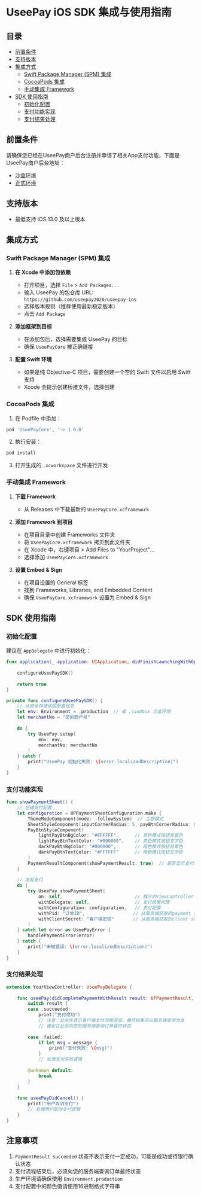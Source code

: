 # UseePay iOS SDK 集成与使用指南

## 目录
- [前置条件](#前置条件)
- [支持版本](#支持版本)
- [集成方式](#集成方式)
  - [Swift Package Manager (SPM) 集成](#swift-package-manager-spm-集成)
  - [CocoaPods 集成](#cocoapods-集成)
  - [手动集成 Framework](#手动集成-framework)
- [SDK 使用指南](#sdk-使用指南)
  - [初始化配置](#初始化配置)
  - [支付功能实现](#支付功能实现)
  - [支付结果处理](#支付结果处理)

## 前置条件
请确保您已经在UseePay商户后台注册并申请了相关App支付功能，下面是UseePay商户后台地址：
- [沙盒环境](https://mc1.uat.useepay.com/#/login)
- [正式环境](https://mc.useepay.com/#/login)

## 支持版本
- 最低支持 iOS 13.0 及以上版本

## 集成方式

### Swift Package Manager (SPM) 集成

1. **在 Xcode 中添加包依赖**
   - 打开项目，选择 `File` > `Add Packages...`
   - 输入 UseePay 的包仓库 URL: `https://github.com/useepay2020/useepay-ios`
   - 选择版本规则（推荐使用最新稳定版本）
   - 点击 `Add Package`

2. **添加框架到目标**
   - 在添加包后，选择需要集成 UseePay 的目标
   - 确保 `UseePayCore` 被正确链接

3. **配置 Swift 环境**
   - 如果是纯 Objective-C 项目，需要创建一个空的 Swift 文件以启用 Swift 支持
   - Xcode 会提示创建桥接文件，选择创建

### CocoaPods 集成

1. 在 Podfile 中添加：
```ruby
pod 'UseePayCore', '~> 1.0.0'
```
2. 执行安装：
```bash
pod install
```
3. 打开生成的 `.xcworkspace` 文件进行开发

### 手动集成 Framework

1. **下载 Framework**
   - 从 Releases 中下载最新的 `UseePayCore.xcframework`

2. **添加 Framework 到项目**
   - 在项目目录中创建 Frameworks 文件夹
   - 将 `UseePayCore.xcframework` 拷贝到此文件夹
   - 在 Xcode 中，右键项目 > Add Files to "YourProject"...
   - 选择添加 `UseePayCore.xcframework`

3. **设置 Embed & Sign**
   - 在项目设置的 General 标签
   - 找到 Frameworks, Libraries, and Embedded Content
   - 确保 `UseePayCore.xcframework` 设置为 Embed & Sign

## SDK 使用指南

### 初始化配置

建议在 `AppDelegate` 中进行初始化：

```swift
func application(_ application: UIApplication, didFinishLaunchingWithOptions launchOptions: [UIApplication.LaunchOptionsKey: Any]?) -> Bool {
    
    configureUseePaySDK()
    
    return true
}

private func configureUseePaySDK() {
    // 从安全存储读取配置信息
    let env: Environment = .production  // 或 .sandbox 沙盒环境
    let merchantNo = "您的商户号"
    
    do {
        try UseePay.setup(
            env: env,
            merchantNo: merchantNo
        )
    } catch {
        print("UseePay 初始化失败: \(error.localizedDescription)")
    }
}
```

### 支付功能实现

```swift
func showPaymentSheet() {
    // 创建支付配置
    let configuration = UPPaymentSheetConfiguration.make {
        ThemeModeComponent(mode: .followSystem)  // 主题模式
        SheetStyleComponent(inputCornerRadius: 5, payBtnCornerRadius: 8, doneBtnCornerRadius: 8)
        PayBtnStyleComponent(
            lightPayBtnBgColor: "#FFFFFF",      // 亮色模式按钮背景色
            lightPayBtnTextColor: "#000000",    // 亮色模式按钮文字色
            darkPayBtnBgColor: "#000000",       // 暗色模式按钮背景色
            darkPayBtnTextColor: "#FFFFFF"      // 暗色模式按钮文字色
        )
        PaymentResultComponent(showPaymentResult: true)  // 是否显示支付结果页
    }
    
    // 发起支付
    do {
        try UseePay.showPaymentSheet(
            on: self,                           // 展示的ViewController
            withDelegate: self,                 // 支付结果代理
            withConfiguration: configuration,   // 支付配置
            withPid: "订单ID",                  // 从服务端获取的payment id
            withClientSecret: "客户端密钥"       // 从服务端获取的client secret
        )
    } catch let error as UseePayError {
        handlePaymentError(error)
    } catch {
        print("未知错误: \(error.localizedDescription)")
    }
}
```

### 支付结果处理

```swift
extension YourViewController: UseePayDelegate {
    
    func useePay(didCompletePaymentWithResult result: UPPaymentResult, message: String?) {
        switch result {
        case .succeeded:
            print("支付成功")
            // 注意：此处仅表示客户端支付流程完成，最终结果应以服务端查询为准
            // 建议在此处向您的服务端查询订单最终状态
            
        case .failed:
            if let msg = message {
                print("支付失败: \(msg)")
            }
            // 处理支付失败逻辑
            
        @unknown default:
            break
        }
    }
    
    func useePayDidCancel() {
        print("用户取消支付")
        // 处理用户取消支付逻辑
    }
}
```

## 注意事项
1. `PaymentResult succeeded` 状态不表示支付一定成功，可能是成功或待银行确认状态
2. 支付流程结束后，必须向您的服务端查询订单最终状态
3. 生产环境请确保使用 `Environment.production`
4. 支付配置中的颜色值请使用16进制格式字符串